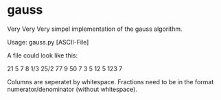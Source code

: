 gauss
=====

Very Very Very simpel implementation of the gauss algorithm.

Usage:
gauss.py [ASCII-File]

A file could look like this:

21   5   7  8
1/3 25/2 77 9
50  7    3  5
12  5   123 7

Columns are seperatet by whitespace.
Fractions need to be in the format numerator/denominator (without whitespace).
